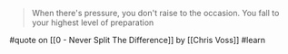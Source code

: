 > When there's pressure, you don't raise to the occasion.
> You fall to your highest level of preparation

#quote  on [[0 - Never Split The Difference]] by [[Chris Voss]] #learn 
